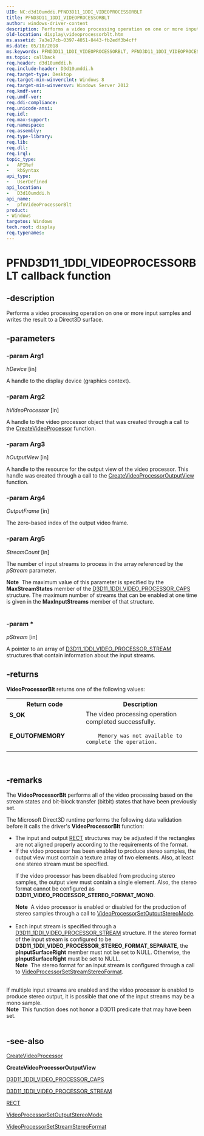```yaml
---
UID: NC:d3d10umddi.PFND3D11_1DDI_VIDEOPROCESSORBLT
title: PFND3D11_1DDI_VIDEOPROCESSORBLT
author: windows-driver-content
description: Performs a video processing operation on one or more input samples and writes the result to a Direct3D surface.
old-location: display\videoprocessorblt.htm
ms.assetid: 7a3e17cb-0397-4051-8443-fb2edf3b4cff
ms.date: 05/10/2018
ms.keywords: PFND3D11_1DDI_VIDEOPROCESSORBLT, PFND3D11_1DDI_VIDEOPROCESSORBLT callback, d3d10umddi/pfnVideoProcessorBlt, display.videoprocessorblt, pfnVideoProcessorBlt, pfnVideoProcessorBlt callback function [Display Devices]
ms.topic: callback
req.header: d3d10umddi.h
req.include-header: D3d10umddi.h
req.target-type: Desktop
req.target-min-winverclnt: Windows 8
req.target-min-winversvr: Windows Server 2012
req.kmdf-ver: 
req.umdf-ver: 
req.ddi-compliance: 
req.unicode-ansi: 
req.idl: 
req.max-support: 
req.namespace: 
req.assembly: 
req.type-library: 
req.lib: 
req.dll: 
req.irql: 
topic_type:
-	APIRef
-	kbSyntax
api_type:
-	UserDefined
api_location:
-	D3d10umddi.h
api_name:
-	pfnVideoProcessorBlt
product:
- Windows
targetos: Windows
tech.root: display
req.typenames: 
---
```


# PFND3D11_1DDI_VIDEOPROCESSORBLT callback function


## -description


Performs a video processing operation on one or more input samples and writes the result to a Direct3D surface.




## -parameters




### -param Arg1

*hDevice* [in]

A handle to the display device (graphics context).

### -param Arg2

*hVideoProcessor* [in]

A handle to the video processor object that was created through a call to the <a href="https://msdn.microsoft.com/741045a2-0a91-490a-907d-5f4900a4a0ae">CreateVideoProcessor</a> function.

### -param Arg3

*hOutputView* [in]

A handle to the resource for the output view of the video processor. This handle was created through a call to the <a href="https://msdn.microsoft.com/741045a2-0a91-490a-907d-5f4900a4a0ae">CreateVideoProcessorOutputView</a> function.

### -param Arg4

*OutputFrame* [in]

The zero-based index of the output video frame.

### -param Arg5

*StreamCount* [in]

The number of input streams to process in the array referenced by the <i>pStream</i> parameter.



<div class="alert"><b>Note</b>  The maximum value of this parameter is specified by the <b>MaxStreamStates</b> member of the <a href="https://msdn.microsoft.com/library/windows/hardware/hh450968">D3D11_1DDI_VIDEO_PROCESSOR_CAPS</a> structure. The maximum number of streams that can be enabled at one time is given in the <b>MaxInputStreams</b> member of that structure.

</div>
<div> </div>

### -param *

*pStream* [in]

A pointer to an array of <a href="https://msdn.microsoft.com/library/windows/hardware/hh451033">D3D11_1DDI_VIDEO_PROCESSOR_STREAM</a> structures that contain information about the input streams.


## -returns



<b>VideoProcessorBlt</b> returns one of the following values:

<table>
<tr>
<th>Return code</th>
<th>Description</th>
</tr>
<tr>
<td width="40%">
<dl>
<dt><b>S_OK</b></dt>
</dl>
</td>
<td width="60%">
The video processing operation completed successfully.

</td>
</tr>
<tr>
<td width="40%">
<dl>
<dt><b>E_OUTOFMEMORY</b></dt>
</dl>
</td>
<td width="60%">

        Memory was not available to complete the operation.

</td>
</tr>
</table>
 




## -remarks



The <b>VideoProcessorBlt</b> performs all of the video processing based on the stream states and bit-block transfer (bitblt) states that have been previously set.

The Microsoft Direct3D runtime performs the following data validation before it calls the driver's <b>VideoProcessorBlt</b> function:

<ul>
<li>
The input and output <a href="https://msdn.microsoft.com/library/windows/hardware/ff569234">RECT</a> structures may be adjusted if the rectangles are not aligned properly according to the requirements of the format.


</li>
<li>
If the video processor has been enabled to produce stereo samples, the output view must contain a texture array of two elements.
Also, at least one stereo stream must be specified.

If the video processor has been disabled from producing stereo samples, the output view must contain a single element.
 Also, the stereo format cannot be configured as <b>D3D11_VIDEO_PROCESSOR_STEREO_FORMAT_MONO</b>.


<div class="alert"><b>Note</b>  A video processor is enabled or disabled for the production of stereo samples through a call to <a href="https://msdn.microsoft.com/library/windows/hardware/hh439788">VideoProcessorSetOutputStereoMode</a>.</div>
<div> </div>
</li>
<li>
Each input stream is specified through a 	<a href="https://msdn.microsoft.com/library/windows/hardware/hh451033">D3D11_1DDI_VIDEO_PROCESSOR_STREAM</a> structure. If the stereo format of the input stream is configured to be <b>D3D11_1DDI_VIDEO_PROCESSOR_STEREO_FORMAT_SEPARATE</b>, the <b>pInputSurfaceRight</b> member must not be set to NULL.  Otherwise, the <b>pInputSurfaceRight</b> must be set to NULL.



<div class="alert"><b>Note</b>  The stereo format for an input stream is configured through a call to <a href="https://msdn.microsoft.com/library/windows/hardware/hh439817">VideoProcessorSetStreamStereoFormat</a>.</div>
<div> </div>
</li>
</ul>
If multiple input streams are enabled and the video processor is enabled to produce stereo output, it is possible that one of the input streams may be a mono sample.



<div class="alert"><b>Note</b>  This function does not honor a D3D11 predicate that may have been set.</div>
<div> </div>



## -see-also




<a href="https://msdn.microsoft.com/741045a2-0a91-490a-907d-5f4900a4a0ae">CreateVideoProcessor</a>



<b>CreateVideoProcessorOutputView</b>



<a href="https://msdn.microsoft.com/library/windows/hardware/hh450968">D3D11_1DDI_VIDEO_PROCESSOR_CAPS</a>



<a href="https://msdn.microsoft.com/library/windows/hardware/hh451033">D3D11_1DDI_VIDEO_PROCESSOR_STREAM</a>



<a href="https://msdn.microsoft.com/library/windows/hardware/ff569234">RECT</a>



<a href="https://msdn.microsoft.com/library/windows/hardware/hh439788">VideoProcessorSetOutputStereoMode</a>



<a href="https://msdn.microsoft.com/library/windows/hardware/hh439817">VideoProcessorSetStreamStereoFormat</a>
 

 

